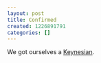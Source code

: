 ```yaml
---
layout: post
title: Confirmed
created: 1226891791
categories: []
---
```

We got ourselves a <a href="http://www.reuters.com/article/topNews/idUSTRE4AG02G20081117">Keynesian</a>.
